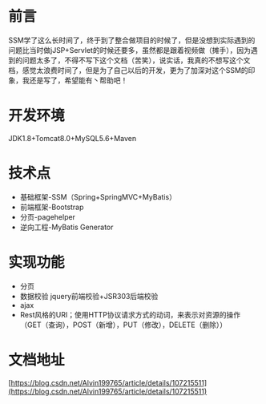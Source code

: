 # 前言
SSM学了这么长时间了，终于到了整合做项目的时候了，但是没想到实际遇到的问题比当时做jJSP+Servlet的时候还要多，虽然都是跟着视频做（摊手），因为遇到的问题太多了，不得不写下这个文档（苦笑），说实话，我真的不想写这个文档，感觉太浪费时间了，但是为了自己以后的开发，更为了加深对这个SSM的印象，我还是写了，希望能有丶帮助吧！



# 开发环境
JDK1.8+Tomcat8.0+MySQL5.6+Maven

# 技术点
- 基础框架-SSM（Spring+SpringMVC+MyBatis）
- 前端框架-Bootstrap
- 分页-pagehelper
- 逆向工程-MyBatis Generator
# 实现功能
- 分页
- 数据校验 jquery前端校验+JSR303后端校验
- ajax
- Rest风格的URI；使用HTTP协议请求方式的动词，来表示对资源的操作（GET（查询），POST（新增），PUT（修改），DELETE（删除））

# 文档地址
[https://blog.csdn.net/Alvin199765/article/details/107215511](https://blog.csdn.net/Alvin199765/article/details/107215511)
